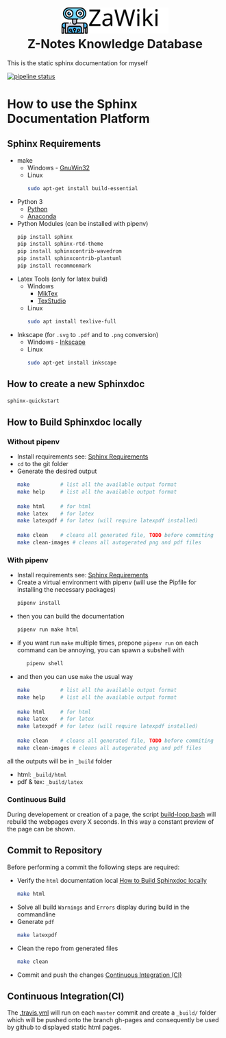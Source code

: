 <h1 align="center">
  <br>
  <img src="./source/img/logo.svg" alt="Z-Notes Logo" width="250">
  <br>
  Z-Notes Knowledge Database
  <br>
</h1>

This is the static sphinx documentation for myself

[![pipeline status](https://gitlab.hevs.ch/SPL/spl-docs/badges/master/pipeline.svg)](https://gitlab.hevs.ch/SPL/spl-docs/commits/master)

# How to use the Sphinx Documentation Platform
## Sphinx Requirements

* make
  * Windows - [GnuWin32](http://gnuwin32.sourceforge.net/packages/make.htm)
  * Linux
    ``` bash
    sudo apt-get install build-essential
    ```
* Python 3
   * [Python](https://www.python.org/downloads/)
   * [Anaconda](https://www.anaconda.com/distribution/)
* Python Modules (can be installed with pipenv)
  ``` bash
  pip install sphinx
  pip install sphinx-rtd-theme
  pip install sphinxcontrib-wavedrom
  pip install sphinxcontrib-plantuml
  pip install recommonmark
  ```
* Latex Tools (only for latex build)
   * Windows
      * [MikTex](https://miktex.org/)
      * [TexStudio](https://www.texstudio.org/)
   * Linux
     ``` bash
     sudo apt install texlive-full
     ```
* Inkscape (for `.svg` to `.pdf` and to `.png` conversion)
   * Windows - [Inkscape](https://inkscape.org/release/)
   * Linux
     ``` bash
     sudo apt-get install inkscape
     ```

## How to create a new Sphinxdoc

``` bash
sphinx-quickstart
```

## How to Build Sphinxdoc locally

### Without pipenv

* Install requirements see: [Sphinx Requirements](./source/about/sphinx.rst)
* `cd` to the git folder
* Generate the desired output
  ``` bash
  make          # list all the available output format
  make help     # list all the available output format

  make html     # for html
  make latex    # for latex
  make latexpdf # for latex (will require latexpdf installed)

  make clean    # cleans all generated file, TODO before commiting
  make clean-images # cleans all autogerated png and pdf files
  ```

### With pipenv

* Install requirements see: [Sphinx Requirements](./source/about/sphinx.rst)
* Create a virtual environment with pipenv (will use the Pipfile for installing the necessary packages)
  ``` bash
  pipenv install
  ```
* then you can build the documentation
  ``` bash
  pipenv run make html
  ```
* if you want run `make` multiple times, prepone `pipenv run` on each command can be annoying, you can spawn a subshell with
  ``` bash
     pipenv shell
  ```
* and then you can use `make` the usual way
  ``` bash
  make          # list all the available output format
  make help     # list all the available output format

  make html     # for html
  make latex    # for latex
  make latexpdf # for latex (will require latexpdf installed)

  make clean    # cleans all generated file, TODO before commiting
  make clean-images # cleans all autogerated png and pdf files
  ```

all the outputs will be in `_build` folder

* html: `_build/html`
* pdf & tex: `_build/latex`

### Continuous Build
During developement or creation of a page, the script [build-loop.bash](./build-loop.bash) will rebuild the webpages every X seconds.
In this way a constant preview of the page can be shown.

## Commit to Repository
Before performing a commit the following steps are required:

* Verify the `html` documentation local [How to Build Sphinxdoc locally](./README.md#How_to_Build_Sphinxdoc_locally)
  ``` bash
  make html
  ```
* Solve all build `Warnings` and `Errors` display during build in the commandline
* Generate `pdf`
  ``` bash
  make latexpdf
  ```
* Clean the repo from generated files
  ``` bash
  make clean
  ```
* Commit and push the changes [Continuous Integration (CI)](./README.md#Continuous_Integration(CI))

## Continuous Integration(CI)
The [.travis.yml](./.travis.yml) will run on each `master` commit and create a `_build/` folder which will be pushed onto the branch gh-pages and consequently be used by github to displayed static html pages.
